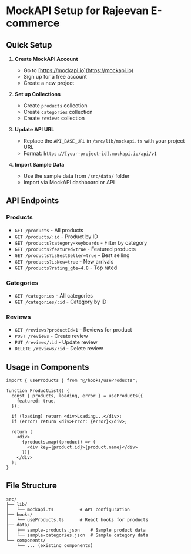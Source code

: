 # MockAPI Setup for Rajeevan E-commerce

## Quick Setup

1. **Create MockAPI Account**

   - Go to [https://mockapi.io](https://mockapi.io)
   - Sign up for a free account
   - Create a new project

2. **Set up Collections**

   - Create `products` collection
   - Create `categories` collection
   - Create `reviews` collection

3. **Update API URL**

   - Replace the `API_BASE_URL` in `/src/lib/mockapi.ts` with your project URL
   - Format: `https://[your-project-id].mockapi.io/api/v1`

4. **Import Sample Data**
   - Use the sample data from `/src/data/` folder
   - Import via MockAPI dashboard or API

## API Endpoints

### Products

- `GET /products` - All products
- `GET /products/:id` - Product by ID
- `GET /products?category=keyboards` - Filter by category
- `GET /products?featured=true` - Featured products
- `GET /products?isBestSeller=true` - Best selling
- `GET /products?isNew=true` - New arrivals
- `GET /products?rating_gte=4.8` - Top rated

### Categories

- `GET /categories` - All categories
- `GET /categories/:id` - Category by ID

### Reviews

- `GET /reviews?productId=1` - Reviews for product
- `POST /reviews` - Create review
- `PUT /reviews/:id` - Update review
- `DELETE /reviews/:id` - Delete review

## Usage in Components

```tsx
import { useProducts } from "@/hooks/useProducts";

function ProductList() {
  const { products, loading, error } = useProducts({
    featured: true,
  });

  if (loading) return <div>Loading...</div>;
  if (error) return <div>Error: {error}</div>;

  return (
    <div>
      {products.map((product) => (
        <div key={product.id}>{product.name}</div>
      ))}
    </div>
  );
}
```

## File Structure

```
src/
├── lib/
│   └── mockapi.ts          # API configuration
├── hooks/
│   └── useProducts.ts      # React hooks for products
├── data/
│   ├── sample-products.json    # Sample product data
│   └── sample-categories.json  # Sample category data
└── components/
    └── ... (existing components)
```

